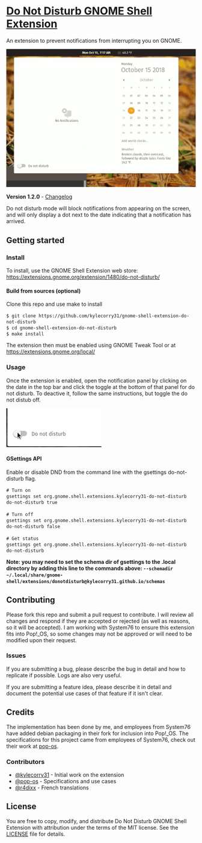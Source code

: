 # [Do Not Disturb GNOME Shell Extension](https://github.com/kylecorry31/gnome-shell-extension-do-not-disturb)
An extension to prevent notifications from interrupting you on GNOME.

![Do not disturb](screenshots/dnd.gif)

**Version 1.2.0** - [Changelog](CHANGELOG.md)

Do not disturb mode will block notifications from appearing on the screen, and will only display a dot next to the date indicating that a notification has arrived.

## Getting started
### Install
To install, use the GNOME Shell Extension web store:  https://extensions.gnome.org/extension/1480/do-not-disturb/

#### Build from sources (optional)
Clone this repo and use make to install

```shell
$ git clone https://github.com/kylecorry31/gnome-shell-extension-do-not-disturb
$ cd gnome-shell-extension-do-not-disturb
$ make install
```

The extension then must be enabled using GNOME Tweak Tool or at https://extensions.gnome.org/local/

### Usage
Once the extension is enabled, open the notification panel by clicking on the date in the top bar and click the toggle at the bottom of that panel for do not disturb. To deactive it, follow the same instructions, but toggle the do not distub off.

![Toggle DND](screenshots/activate.gif)

#### GSettings API
Enable or disable DND from the command line with the gsettings do-not-disturb flag.

```Shell
# Turn on
gsettings set org.gnome.shell.extensions.kylecorry31-do-not-disturb do-not-disturb true 

# Turn off
gsettings set org.gnome.shell.extensions.kylecorry31-do-not-disturb do-not-disturb false

# Get status
gsettings get org.gnome.shell.extensions.kylecorry31-do-not-disturb do-not-disturb 
```

**Note: you may need to set the schema dir of gsettings to the .local directory by adding this line to the commands above: `--schemadir ~/.local/share/gnome-shell/extensions/donotdisturb@kylecorry31.github.io/schemas`**

## Contributing
Please fork this repo and submit a pull request to contribute. I will review all changes and respond if they are accepted or rejected (as well as reasons, so it will be accepted). I am working with System76 to ensure this extension fits into Pop!\_OS, so some changes may not be approved or will need to be modified upon their request.

### Issues
If you are submitting a bug, please describe the bug in detail and how to replicate if possible. Logs are also very useful.

If you are submitting a feature idea, please describe it in detail and document the potential use cases of that feature if it isn't clear.

## Credits
The implementation has been done by me, and employees from System76 have added debian packaging in their fork for inclusion into Pop!\_OS. The specifications for this project came from employees of System76, check out their work at [pop-os](https://github.com/pop-os).

### Contributors
- [@kylecorry31](https://github.com/kylecorry31) - Initial work on the extension
- [@pop-os](https://github.com/pop-os) - Specifications and use cases
- [@r4dixx](https://github.com/r4dixx) - French translations

## License
You are free to copy, modify, and distribute Do Not Disturb GNOME Shell Extension with attribution under the terms of the MIT license. See the [LICENSE](LICENSE) file for details.

